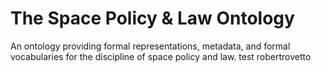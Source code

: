 # The Space Policy & Law Ontology

An ontology providing formal representations, metadata, and formal vocabularies for the discipline of space policy and law.
test robertrovetto
